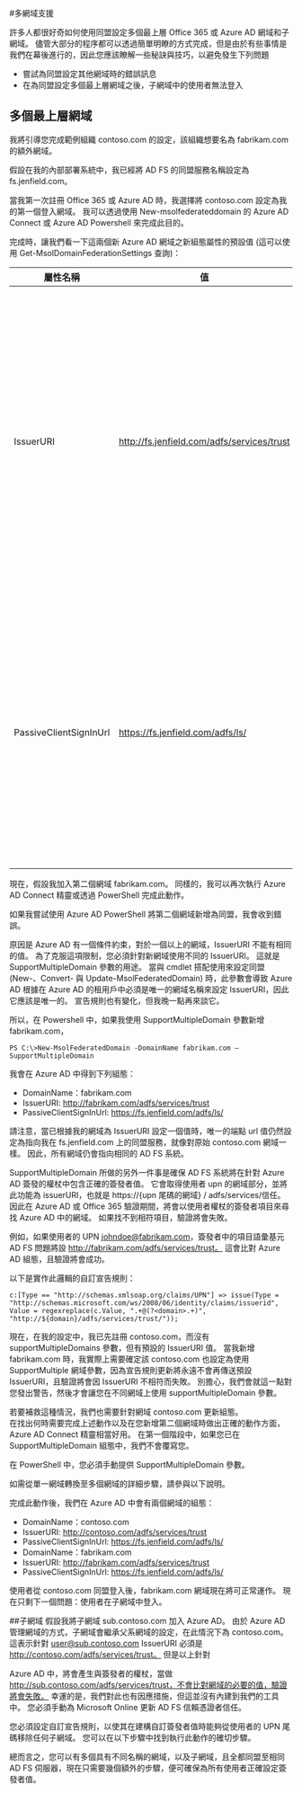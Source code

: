 <properties
    pageTitle="Azure AD Connect 多個網域"
    description="本文件說明如何使用 O365 與 Azure AD 安裝及設定多個最上層網域。"
    services="active-directory"
    documentationCenter=""
    authors="billmath"
    manager="stevenpo"
    editor="curtand"/>

<tags
    ms.service="active-directory"
    ms.workload="identity"
    ms.tgt_pltfrm="na"
    ms.devlang="na"
    ms.topic="article"
    ms.date="12/02/2015"
    ms.author="billmath"/>

#多網域支援

許多人都很好奇如何使用同盟設定多個最上層 Office 365 或 Azure AD 網域和子網域。
儘管大部分的程序都可以透過簡單明瞭的方式完成，但是由於有些事情是我們在幕後進行的，因此您應該瞭解一些秘訣與技巧，以避免發生下列問題

- 嘗試為同盟設定其他網域時的錯誤訊息
- 在為同盟設定多個最上層網域之後，子網域中的使用者無法登入

## 多個最上層網域
我將引導您完成範例組織 contoso.com 的設定，該組織想要名為 fabrikam.com 的額外網域。

假設在我的內部部署系統中，我已經將 AD FS 的同盟服務名稱設定為 fs.jenfield.com。  

當我第一次註冊 Office 365 或 Azure AD 時，我選擇將 contoso.com 設定為我的第一個登入網域。  我可以透過使用 New-msolfederateddomain 的 Azure AD Connect 或 Azure AD Powershell 來完成此目的。

完成時，讓我們看一下這兩個新 Azure AD 網域之新組態屬性的預設值 (這可以使用 Get-MsolDomainFederationSettings 查詢)：

| 屬性名稱 | 值 | 說明|
| ----- | ----- | -----|
|IssuerURI | http://fs.jenfield.com/adfs/services/trust| 雖然它看起來和 URL，這個屬性是其實只是在內部部署驗證系統的名稱，因此路徑不需要解析的任何項目。  根據預設，Azure AD 會在我的內部部署 AD FS 組態中將其設定為同盟服務識別碼的值。
|PassiveClientSignInUrl|https://fs.jenfield.com/adfs/ls/|這是要被動登入要求會傳送，以及它會解析成我實際的 AD FS 系統的位置。  實際上有幾個「*Url」屬性，但我們只需要看一下說明此屬性與 URI 之間差異 (例如 IssuerURI) 的範例。

現在，假設我加入第二個網域 fabrikam.com。  同樣的，我可以再次執行 Azure AD Connect 精靈或透過 PowerShell 完成此動作。

如果我嘗試使用 Azure AD PowerShell 將第二個網域新增為同盟，我會收到錯誤。

原因是 Azure AD 有一個條件約束，對於一個以上的網域，IssuerURI 不能有相同的值。  為了克服這項限制，您必須針對新網域使用不同的 IssuerURI。  這就是 SupportMultipleDomain 參數的用途。  當與 cmdlet 搭配使用來設定同盟 (New-、Convert- 與 Update-MsolFederatedDomain) 時，此參數會導致 Azure AD 根據在 Azure AD 的租用戶中必須是唯一的網域名稱來設定 IssuerURI，因此它應該是唯一的。  宣告規則也有變化，但我晚一點再來談它。

所以，在 Powershell 中，如果我使用 SupportMultipleDomain 參數新增 fabrikam.com，

    PS C:\>New-MsolFederatedDomain -DomainName fabrikam.com –SupportMultipleDomain

我會在 Azure AD 中得到下列組態：

- DomainName：fabrikam.com
- IssuerURI: http://fabrikam.com/adfs/services/trust 
- PassiveClientSignInUrl: https://fs.jenfield.com/adfs/ls/ 

請注意，當已根據我的網域為 IssuerURI 設定一個值時，唯一的端點 url 值仍然設定為指向我在 fs.jenfield.com 上的同盟服務，就像對原始 contoso.com 網域一樣。  因此，所有網域仍會指向相同的 AD FS 系統。

SupportMultipleDomain 所做的另外一件事是確保 AD FS 系統將在針對 Azure AD 簽發的權杖中包含正確的簽發者值。  它會取得使用者 upn 的網域部分，並將此功能為 issuerURI，也就是 https://{upn 尾碼的網域} / adfs/services/信任。  因此在 Azure AD 或 Office 365 驗證期間，將會以使用者權杖的簽發者項目來尋找 Azure AD 中的網域。  如果找不到相符項目，驗證將會失敗。

例如，如果使用者的 UPN johndoe@fabrikam.com，簽發者中的項目語彙基元 AD FS 問題將設 http://fabrikam.com/adfs/services/trust。  這會比對 Azure AD 組態，且驗證將會成功。

以下是實作此邏輯的自訂宣告規則：

    c:[Type == "http://schemas.xmlsoap.org/claims/UPN"] => issue(Type =   "http://schemas.microsoft.com/ws/2008/06/identity/claims/issuerid", Value = regexreplace(c.Value, ".+@(?<domain>.+)", "http://${domain}/adfs/services/trust/"));

現在，在我的設定中，我已先註冊 contoso.com，而沒有 supportMultipleDomains 參數，但有預設的 IssuerURI 值。  當我新增 fabrikam.com 時，我實際上需要確定該 contoso.com 也設定為使用 SupportMultiple 網域參數，因為宣告規則更新將永遠不會再傳送預設 IssuerURI，且驗證將會因 IssuerURI 不相符而失敗。  別擔心，我們會就這一點對您發出警告，然後才會讓您在不同網域上使用 supportMultipleDomain 參數。

若要補救這種情況，我們也需要針對網域 contoso.com 更新組態。  
在找出何時需要完成上述動作以及在您新增第二個網域時做出正確的動作方面，Azure AD Connect 精靈相當好用。  在第一個階段中，如果您已在 SupportMultipleDomain 組態中，我們不會覆寫您。

在 PowerShell 中，您必須手動提供 SupportMultipleDomain 參數。

如需從單一網域轉換至多個網域的詳細步驟，請參與以下說明。

完成此動作後，我們在 Azure AD 中會有兩個網域的組態：

- DomainName：contoso.com
- IssuerURI: http://contoso.com/adfs/services/trust 
- PassiveClientSignInUrl: https://fs.jenfield.com/adfs/ls/ 
- DomainName：fabrikam.com
- IssuerURI: http://fabrikam.com/adfs/services/trust 
- PassiveClientSignInUrl: https://fs.jenfield.com/adfs/ls/ 

使用者從 contoso.com 同盟登入後，fabrikam.com 網域現在將可正常運作。  現在只剩下一個問題：使用者在子網域中登入。

##子網域
假設我將子網域 sub.contoso.com 加入 Azure AD。  由於 Azure AD 管理網域的方式，子網域會繼承父系網域的設定，在此情況下為 contoso.com。  這表示針對 user@sub.contoso.com IssuerURI 必須是 http://contoso.com/adfs/services/trust。  但是以上針對 

Azure AD 中，將會產生與簽發者的權杖，當做 http://sub.contoso.com/adfs/services/trust，不會比對網域的必要的值，驗證將會失敗。
幸運的是，我們對此也有因應措施，但這並沒有內建到我們的工具中。  您必須手動為 Microsoft Online 更新 AD FS 信賴憑證者信任。  

您必須設定自訂宣告規則，以使其在建構自訂簽發者值時能夠從使用者的 UPN 尾碼移除任何子網域。  您可以在以下步驟中找到執行此動作的確切步驟。

總而言之，您可以有多個具有不同名稱的網域，以及子網域，且全都同盟至相同 AD FS 伺服器，現在只需要幾個額外的步驟，便可確保為所有使用者正確設定簽發者值。


